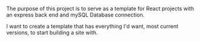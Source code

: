 The purpose of this project is to serve as a template for React projects with an express back end and mySQL Database connection.  

I want to create a template that has everything I'd want, most current versions, to start building a site with.